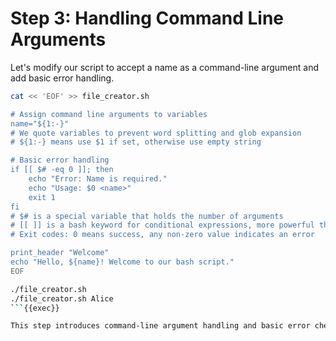# Step 3: Handling Command Line Arguments

Let's modify our script to accept a name as a command-line argument and add basic error handling.

```bash
cat << 'EOF' >> file_creator.sh

# Assign command line arguments to variables
name="${1:-}"
# We quote variables to prevent word splitting and glob expansion
# ${1:-} means use $1 if set, otherwise use empty string

# Basic error handling
if [[ $# -eq 0 ]]; then
    echo "Error: Name is required."
    echo "Usage: $0 <name>"
    exit 1
fi
# $# is a special variable that holds the number of arguments
# [[ ]] is a bash keyword for conditional expressions, more powerful than single []
# Exit codes: 0 means success, any non-zero value indicates an error

print_header "Welcome"
echo "Hello, ${name}! Welcome to our bash script."
EOF

./file_creator.sh
./file_creator.sh Alice
```{{exec}}

This step introduces command-line argument handling and basic error checking. We use parameter expansion to safely handle potentially unset variables.
